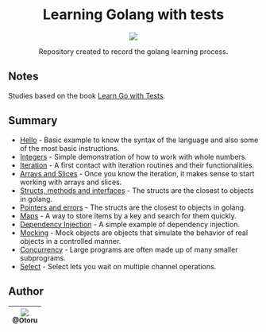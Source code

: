 <h1 align="center">Learning Golang with tests</h1>

<p align="center">
    <img src="https://static.imasters.com.br/wp-content/uploads/2018/10/24174307/0_OWUKWmE-4jdrLpx7.png" />
</p>

<p align="center">
  Repository created to record the golang learning process.
</p>

## Notes

Studies based on the book [Learn Go with Tests](https://quii.gitbook.io/learn-go-with-tests/).

## Summary

- [Hello](./Hello) - Basic example to know the syntax of the language and also some of the most basic instructions.
- [Integers](./Integers) - Simple demonstration of how to work with whole numbers.
- [Iteration](./Iteration) - A first contact with iteration routines and their functionalities.
- [Arrays and Slices](./ArraysAndSlices) - Once you know the iteration, it makes sense to start working with arrays and slices.
- [Structs, methods and interfaces](./Structs) - The structs are the closest to objects in golang.
- [Pointers and errors](./Pointers) - The structs are the closest to objects in golang.
- [Maps](./Maps) - A way to store items by a key and search for them quickly.
- [Dependency Injection](./DependencyInjection) - A simple example of dependency injection.
- [Mocking](./Mocking) - Mock objects are objects that simulate the behavior of real objects in a controlled manner.
- [Concurrency](./Concurrency) - Large programs are often made up of many smaller subprograms.
- [Select](./Select) - Select lets you wait on multiple channel operations.

## Author

| [<img src="https://avatars0.githubusercontent.com/u/26543872?v=3&s=115"><br><sub>@Otoru</sub>](https://github.com/Otoru) |
| :----------------------------------------------------------------------------------------------------------------------: |
